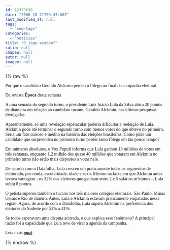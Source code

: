 ```yaml
---
id: 12373638
date: "2006-10-21T09:37:00Z"
last_modified_at: null
tags:
  - "sem-tags"
categories:
  - "noticias"
title: "O jogo acabou?"
sutia: null
chapeu: null
autor: null
imagem: null
---
```

{% raw %}
<p><P><FONT face=Verdana>Por que o candidato Geraldo Alckmin perdeu o fôlego no final da campanha eleitoral</FONT></P></p>
<p><P><FONT face=Verdana>Da revista <STRONG>Época</STRONG> desta semana</FONT></P></p>
<p><P><FONT face=Verdana>A uma semana do segundo turno, o presidente Luiz Inácio Lula da Silva abriu 20 pontos de dianteira em relação ao candidato tucano, Geraldo Alckmin, nas últimas pesquisas divulgadas. </FONT></P></p>
<p><P><FONT face=Verdana>Aparentemente, só uma revelação espetacular poderia dificultar a reeleição de Lula. Alckmin pode até terminar o segundo turno com menos votos do que obteve no primeiro. Seria um fato curioso e inédito na história das eleições brasileiras. Como pôde um candidato que surpreendeu no primeiro turno perder tanto fôlego em tão pouco tempo? </FONT></P></p>
<p><P><FONT face=Verdana>Em números absolutos, o Vox Populi informa que Lula ganhou 13 milhões de votos em três semanas, enquanto 1,2 milhão dos quase 40 milhões que votaram em Alckmin no primeiro turno não estão mais dispostos a votar nele. </FONT></P></p>
<p><P><FONT face=Verdana>De acordo com o Datafolha, Lula cresceu em praticamente todos os segmentos de eleitorado, por renda, escolaridade, idade e sexo. Mesmo na faixa em que Alckmin antes levava vantagem - os 32% dos eleitores que ganham entre 2 e 5 salários m?nimos -, Lula subiu 8 pontos. </FONT></P></p>
<p><P><FONT face=Verdana>O petista superou também o tucano nos três maiores colégios eleitorais: São Paulo, Minas Gerais e Rio de Janeiro. Antes, Lula e Alckmin estavam praticamente empatados nessa região. Agora, de acordo com o Datafolha, Lula supera Alckmin na preferência dos eleitores do Sudeste por 52% a 41%. </FONT></P></p>
<p><P><FONT face=Verdana>Se todos esperavam uma disputa acirrada, o que explica esse fenômeno? A principal razão foi a capacidade que Lula teve de virar a agenda da campanha. </FONT></P></p>
<p><P><FONT face=Verdana>Leia mais <STRONG><EM><A href=\"https://revistaepoca.globo.com/Revista/Epoca/0,,EDG75574-6009-440,00.html\" target=_blank>aqui</A></EM></STRONG>.</FONT></P> </p>
{% endraw %}